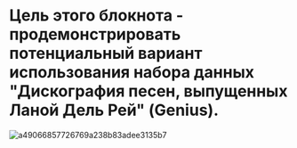 # Цель этого блокнота - продемонстрировать потенциальный вариант использования набора данных "Дискография песен, выпущенных Ланой Дель Рей" (Genius).
![a49066857726769a238b83adee3135b7](https://github.com/diNocreed/Lana_Del_Rey/assets/158480743/ecadb608-33ca-4663-91bf-8c2e9927299a)
